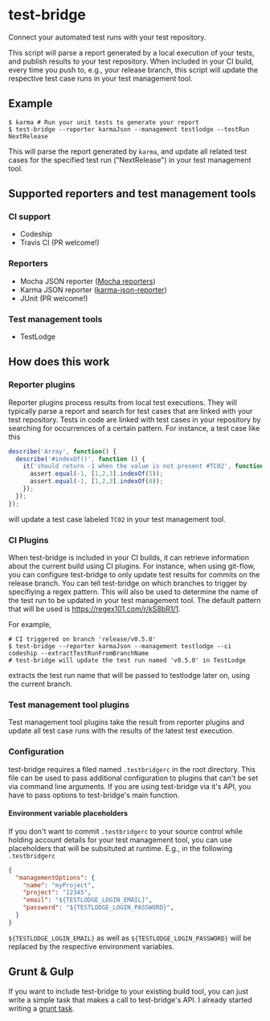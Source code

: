 # test-bridge
Connect your automated test runs with your test repository.

This script will parse a report generated by a local execution of your tests, and publish results to your test repository.
When included in your CI build, every time you push to, e.g., your release branch, this script will update the respective test case runs in
your test management tool.

## Example
```shell
$ karma # Run your unit tests to generate your report
$ test-bridge --reporter karmaJson --management testlodge --testRun NextRelease
```

This will parse the report generated by `karma`, and update all related test cases for the specified test run ("NextRelease") in your test
management tool.

## Supported reporters and test management tools

### CI support
* Codeship
* Travis CI (PR welcome!)

### Reporters
* Mocha JSON reporter ([Mocha reporters](https://mochajs.org/#reporters))
* Karma JSON reporter ([karma-json-reporter](https://www.npmjs.com/package/karma-json-reporter))
* JUnit (PR welcome!)

### Test management tools
* TestLodge

## How does this work

### Reporter plugins
Reporter plugins process results from local test executions. They will typically parse a report and search for test cases that are linked
with your test repository. Tests in code are linked with test cases in your repository by searching for occurrences of a certain pattern.
For instance, a test case like this
```javascript
describe('Array', function() {
  describe('#indexOf()', function () {
    it('should return -1 when the value is not present #TC02', function () {
      assert.equal(-1, [1,2,3].indexOf(5));
      assert.equal(-1, [1,2,3].indexOf(0));
    });
  });
});
```
will update a test case labeled `TC02` in your test management tool.

### CI Plugins
When test-bridge is included in your CI builds, it can retrieve information about the current build using CI plugins. For instance, when
using git-flow, you can configure test-bridge to only update test results for commits on the release branch.
You can tell test-bridge on which branches to trigger by specifiying a regex pattern. This will also be used to determine the name of the
test run to be updated in your test management tool. The default pattern that will be used is https://regex101.com/r/kS8bR1/1.

For example,
```shell
# CI triggered on branch 'release/v0.5.0'
$ test-bridge --reporter karmaJson --management testlodge --ci codeship --extractTestRunFromBranchName
# test-bridge will update the test run named 'v0.5.0' in TestLodge
```
extracts the test run name that will be passed to testlodge later on, using the current branch.

### Test management tool plugins
Test management tool plugins take the result from reporter plugins and update all test case runs with the results of the latest test
execution.

### Configuration
test-bridge requires a filed named `.testbridgerc` in the root directory. This file can be used to pass additional configuration to plugins
that can't be set via command line arguments. If you are using test-bridge via it's API, you have to pass options to test-bridge's main
function.

#### Environment variable placeholders
If you don't want to commit `.testbridgerc` to your source control while holding account details for your test management tool, you can
use placeholders that will be subsituted at runtime. E.g., in the following `.testbridgerc`
```json
{
  "managementOptions": {
    "name": "myProject",
    "project": "12345",
    "email": "${TESTLODGE_LOGIN_EMAIL}",
    "password": "${TESTLODGE_LOGIN_PASSWORD}",
  }
}
```
`${TESTLODGE_LOGIN_EMAIL}` as well as `${TESTLODGE_LOGIN_PASSWORD}` will be replaced by the respective environment variables.

## Grunt & Gulp
If you want to include test-bridge to your existing build tool, you can just write a simple task that makes a call to test-bridge's API. I
already started writing a [grunt task](https://github.com/sebastianhaas/grunt-test-bridge).